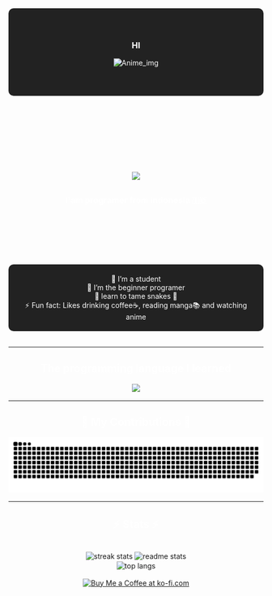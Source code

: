 <!--Gambar Background Header -->
<div align="center" style="background-color: #222222; padding: 40px; color: white; border-radius: 10px;">
  <h3>HI</h3>
  <img src="https://encrypted-tbn0.gstatic.com/images?q=tbn:ANd9GcQN-IWt_xifOTf8drhOJZT6Vo1Et0GUWC5XkPr2dERKH3xAPcEzZEAtSCs&s=10" alt="Anime_img" width="600px" />
  <br/><br/>
</div>
<div align="center" style="background: url('https://github.com/Tanmyname/Tanmyname/blob/main/icon.jpg') no-repeat center center; background-size: cover; padding: 100px 0; color: white; border-radius: 10px;">
  <h1 align="center">
  <img src="https://readme-typing-svg.herokuapp.com/?font=Righteous&size=35&center=true&vCenter=true&width=500&height=70&duration=4000&lines=Hi+There!+👋;+I'm+Tan!;" />
  </h1>
  <h3 align="center">I'am programer from indonesia  🇮🇩</h3>
</div>

<!-- Section Konten Utama dengan Latar Gelap -->
<div align="center" style="background-color: #222222; color: white; padding: 20px; border-radius: 10px;">
  🔭 I’m a student<br>
  🌱 I’m the beginner programer<br>
  💬 learn to tame snakes 🐍<br>
  ⚡ Fun fact: Likes drinking coffee☕, reading manga📚 and watching anime</div>
<br/>
<hr/>
<!-- Bagian Tools dan Skill -->
<h2 align="center" style="color: white;">The programming language I learned</h2>
<div align="center">
  <img src="https://skillicons.dev/icons?i=python,js" />
</div>

<hr/>

<!-- Kontribusi -->
<div align="center" style="color: white;">
  <h2>🐍 My Contributions 🐍</h2>
  <img alt="snake eating my contributions" src="https://raw.githubusercontent.com/salesp07/salesp07/output/github-contribution-grid-snake.svg" />
</div>

<hr/>

<h2 align="center" style="color: white;">⚡ Stats ⚡</h2>
<br>
<div align="center">
    <img width=390 src="https://github-readme-streak-stats-salesp07.vercel.app/?user=Tanmyname-py&count_private=true&theme=react&border_radius=10" alt="streak stats"/>
  <img width="390" src="https://github-readme-stats.vercel.app/api?username=Tanmyname-py&count_private=true&show_icons=true&theme=dark&rank_icon=github&border_radius=10" alt="readme stats" />
  <br/>
<img width="325" align="center" src="https://github-readme-stats.vercel.app/api/top-langs/?username=Tanmyname-py&hide=HTML&langs_count=8&layout=compact&theme=dark&border_radius=10&size_weight=0.5&count_weight=0.5&exclude_repo=github-readme-stats" alt="top langs" />
</div>
<br>
<div align="center">
<a href='https://saweria.co/Supporttann' target='_blank'><img height='64' style='border:0px;height:64px;' src='https://storage.ko-fi.com/cdn/kofi1.png?v=3' border='0' alt='Buy Me a Coffee at ko-fi.com' /></a>
</div
